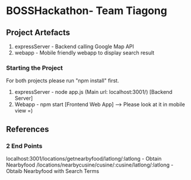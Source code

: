 # BOSSHackathon- Team Tiagong

## Project Artefacts
1. expressServer - Backend calling Google Map API
2. webapp - Mobile friendly webapp to display search result

### Starting the Project

For both projects please run "npm install" first.

1. expressServer - node app.js (Main url: localhost:3001/) [Backend Server]
2. Webapp - npm start [Frontend Web App] --> Please look at it in mobile view =)

## References
### 2 End Points
localhost:3001/locations/getnearbyfood/latlong/:latlong  - Obtain Nearbyfood
/locations/nearbycusine/cusine/:cusine/latlong/:latlong - Obtaib Nearbyfood with Search Terms